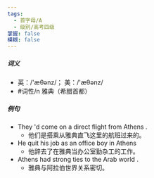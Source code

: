 ```yaml
---
tags:
  - 首字母/A
  - 级别/高考四级
掌握: false
模糊: false
---
```

##### 词义
- 英：/'æθənz/； 美：/'æθənz/
- #词性/n  雅典（希腊首都）
##### 例句
- They 'd come on a direct flight from Athens .
	- 他们是搭乘从雅典直飞这里的航班过来的。
- He quit his job as an office boy in Athens
	- 他辞去了在雅典当办公室勤杂工的工作。
- Athens had strong ties to the Arab world .
	- 雅典与阿拉伯世界关系密切。

